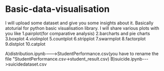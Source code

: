 # Basic-data-visualisation

I will upload some dataset and give you some insights about it.
Basically atoturial for python basic visualisation library.
I will share various plots with you like
1.pairplot(for comparative analysis)
2.barcharts and pie charts
3.boxplot
4.violinplot
5.countplot
6.stripplot
7.swarmplot
8.factorplot
9.distplot
10.catplot


A)distribution.ipynb--->StudentPerformance.csv(you have to rename the file "StudentPerformance.csv->student_result.csv)
B)suicide.ipynb--->suicidedataset.csv
